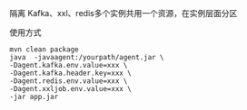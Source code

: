隔离 Kafka、xxl、redis多个实例共用一个资源，在实例层面分区

使用方式
```shell
mvn clean package
java  -javaagent:/yourpath/agent.jar \
-Dagent.kafka.env.value=xxx \
-Dagent.kafka.header.key=xxx \
-Dagent.redis.env.value=xxx \
-Dagent.xxljob.env.value=xxx \
-jar app.jar
```
